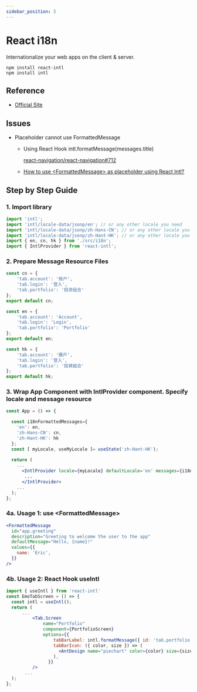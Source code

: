 ```yaml
---
sidebar_position: 5
---
```


# React i18n
  
Internationalize your web apps on the client & server.

```console
npm install react-intl
npm install intl
```

## Reference

- [Official Site](https://formatjs.io/)


## Issues

- Placeholder cannot use FormattedMessage
    - Using React Hook intl.formatMessage(messages.title)
      
        [react-navigation/react-navigation#712](https://github.com/react-navigation/react-navigation/issues/712)

    - [How to use &lt;FormattedMessage&gt; as placeholder using React Intl?](https://iq.js.org/questions/react/how-to-use-formattedmessage-as-placeholder-using-react-intl)

## Step by Step Guide

### 1. Import library

```jsx title="App.js"
import 'intl';
import 'intl/locale-data/jsonp/en'; // or any other locale you need
import 'intl/locale-data/jsonp/zh-Hans-CN'; // or any other locale you need
import 'intl/locale-data/jsonp/zh-Hant-HK'; // or any other locale you need
import { en, cn, hk } from './src/i18n';
import { IntlProvider } from 'react-intl';
```

### 2. Prepare Message Resource Files

```jsx title="src/i18n/cn.js"
const cn = { 
    'tab.account': '账户',
    'tab.login': '登入',
    'tab.portfolio': '投资组合'
};
export default cn;
```

```jsx title="src/i18n/en.js"
const en = { 
    'tab.account': 'Account',
    'tab.login': 'Login',
    'tab.portfolio': 'Portfolio'
};
export default en;
```

```jsx title="src/i18n/hk.js"
const hk = { 
    'tab.account': '賬戶',
    'tab.login': '登入',
    'tab.portfolio': '投資組合'
};
export default hk;
```

### 3. Wrap App Component with IntlProvider component. Specify locale and message resource

```jsx title="App.js"
const App = () => {

  const i18nFormattedMessages={
    'en': en,
    'zh-Hans-CN': cn,
    'zh-Hant-HK': hk
  };
  const [ myLocale, useMyLocale ]= useState('zh-Hant-HK');
    
  return (
    ...
      <IntlProvider locale={myLocale} defaultLocale='en' messages={i18nFormattedMessages[myLocale]}>
       ...
      </IntlProvider>
    ...
  );
};
```

### 4a. Usage 1: use &lt;FormattedMessage&gt;

```jsx
<FormattedMessage
  id="app.greeting"
  description="Greeting to welcome the user to the app"
  defaultMessage="Hello, {name}!"
  values={{
    name: 'Eric',
  }}
/>
```

### 4b. Usage 2: React Hook useIntl

```jsx title="src/screens/index.js"
import { useIntl } from 'react-intl'
const EmoTabScreen = () => {
  const intl = useIntl();
  return (
      ...
          <Tab.Screen 
              name="Portfolio" 
              component={PortfolioScreen}
              options={{
                  tabBarLabel: intl.formatMessage({ id: 'tab.portfolio'}),
                  tabBarIcon: ({ color, size }) => (
                    <AntDesign name="piechart" color={color} size={size} />
                  ),
                }}
          />
       ...
  );
};							
```